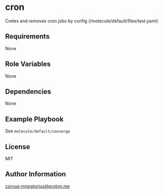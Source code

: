 cron
=========

Cretes and removes cron jobs by config (/molecule/default/files/test.yaml)

Requirements
------------

None

Role Variables
--------------

None

Dependencies
------------

None

Example Playbook
----------------

See `molecule/default/converge`

License
-------

MIT

Author Information
------------------

corvus-migratorius@proton.me
